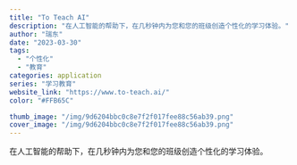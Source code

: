 ```yaml
---
title: "To Teach AI"
description: "在人工智能的帮助下，在几秒钟内为您和您的班级创造个性化的学习体验。"
author: "瑞东"
date: "2023-03-30"
tags:
  - "个性化"
  - "教育"
categories: application
series: "学习教育"
website_link: "https://www.to-teach.ai/"
color: "#FFB65C"

thumb_image: "/img/9d6204bbc0c8e7f2f017fee88c56ab39.png"
cover_image: "/img/9d6204bbc0c8e7f2f017fee88c56ab39.png"
---
```


在人工智能的帮助下，在几秒钟内为您和您的班级创造个性化的学习体验。